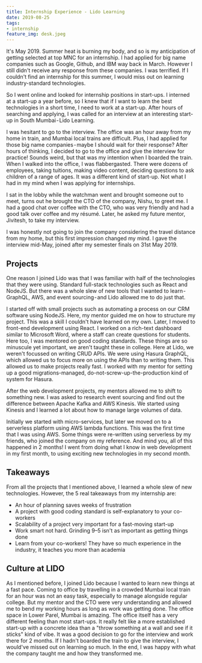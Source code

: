 ```yaml
---
title: Internship Experience - Lido Learning
date: 2019-08-25
tags:
- internship
feature_img: desk.jpeg
---
```


It's May 2019. Summer heat is burning my body, and so is my anticipation of getting selected at top MNC for an internship. I had applied for big name companies such as Google, Github, and IBM way back in March. However I still didn't receive any response from these companies. I was terrified. If I couldn't find an internship for this summer, I would miss out on learning industry-standard technologies.

So I went online and looked for internship positions in start-ups. I interned at a start-up a year before, so I knew that if I want to learn the best technologies in a short time, I need to work at a start-up. After hours of searching and applying, I was called for an interview at an interesting start-up in South Mumbai - Lido Learning.

I was hesitant to go to the interview. The office was an hour away from my home in train, and Mumbai local trains are difficult. Plus, I had applied for those big name companies - maybe I should wait for their response? After hours of thinking, I decided to go to the office and give the interview for practice! Sounds weird, but that was my intention when I boarded the train.
When I walked into the office, I was flabbergasted. There were dozens of employees, taking tuitions, making video content, deciding questions to ask children of a range of ages. It was a different kind of start-up. Not what I had in my mind when I was applying for internships.

I sat in the lobby while the watchman went and brought someone out to meet, turns out he brought the CTO of the company, Nishu, to greet me. I had a good chat over coffee with the CTO, who was very friendly and had a good talk over coffee and my résumé. Later, he asked my future mentor, Jivitesh, to take my interview.

I was honestly not going to join the company considering the travel distance from my home, but this first impression changed my mind. I gave the interview mid-May, joined after my semester finals on 31st May 2019.

## Projects

One reason I joined Lido was that I was familiar with half of the technologies that they were using. Standard full-stack technologies such as React and NodeJS. But there was a whole slew of new tools that I wanted to learn - GraphQL, AWS, and event sourcing - and Lido allowed me to do just that.

I started off with small projects such as automating a process on our CRM software using NodeJS. Here, my mentor guided me on how to structure my project. This was a skill I couldn't have learned on my own. Later, I moved to front-end development using React. I worked on a rich-text dashboard similar to Microsoft Word, where a staff can create questions for students. Here too, I was mentored on good coding standards. These things are so minuscule yet important, we aren't taught these in college.
Here at Lido, we weren't focussed on writing CRUD APIs. We were using Hasura GraphQL, which allowed us to focus more on using the APIs than to writing them. This allowed us to make projects really fast. I worked with my mentor for setting up a good migrations-managed, do-not-screw-up-the-production kind of system for Hasura.

After the web development projects, my mentors allowed me to shift to something new. I was asked to research event sourcing and find out the difference between Apache Kafka and AWS Kinesis. We started using Kinesis and I learned a lot about how to manage large volumes of data.

Initially we started with micro-services, but later we moved on to a serverless platform using AWS lambda functions. This was the first time that I was using AWS. Some things were re-written using serverless by my friends, who joined the company on my reference.
And mind you, all of this happened in 2 months! I went from doing what I know in web development in my first month, to using exciting new technologies in my second month.

## Takeaways
From all the projects that I mentioned above, I learned a whole slew of new technologies. However, the 5 real takeaways from my internship are:
- An hour of planning saves weeks of frustration
- A project with good coding standard is self-explanatory to your co-workers
- Scalability of a project very important for a fast-moving start-up
- Work smart not hard. Grinding 9–5 isn't as important as getting things done
- Learn from your co-workers! They have so much experience in the industry, it teaches you more than academia

## Culture at LIDO
As I mentioned before, I joined Lido because I wanted to learn new things at a fast pace. Coming to office by travelling in a crowded Mumbai local train for an hour was not an easy task, especially to manage alongside regular college. But my mentor and the CTO were very understanding and allowed me to bend my working hours as long as work was getting done.
The office space in Lower Parel, Mumbai is amazing. The office itself has a very different feeling than most start-ups. It really felt like a more established start-up with a concrete idea than a "throw something at a wall and see if it sticks" kind of vibe. It was a good decision to go for the interview and work there for 2 months. If I hadn't boarded the train to give the interview, I would've missed out on learning so much. In the end, I was happy with what the company taught me and how they transformed me.